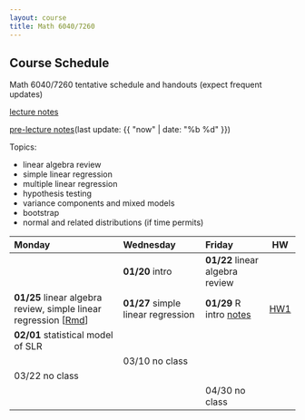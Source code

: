 ```yaml
---
layout: course
title: Math 6040/7260
---
```


## Course Schedule

Math 6040/7260 tentative schedule and handouts (expect frequent updates)

[lecture notes](../notes/combined.pdf)

[pre-lecture notes](../notes/current.pdf)(last update: {{ "now" | date: "%b %d" }})

<!---->

Topics:

- linear algebra review
- simple linear regression
- multiple linear regression
- hypothesis testing
- variance components and mixed models
- bootstrap
- normal and related distributions (if time permits)


| Monday | Wednesday | Friday | HW |
|:-----------|:-----------|:------------|:---:|
|   | **01/20** intro  | **01/22**  linear algebra review| |
| **01/25** linear algebra review, simple linear regression \[[Rmd](../notes/Lecture3/Lecture3.Rmd)\] | **01/27** simple linear regression | **01/29** R intro [notes](../notes/Lecture5/lecture5.pdf)|  [HW1](../HW/HW1.pdf)|
| **02/01** statistical model of SLR| | | |
| | 03/10 no class| | |
| 03/22 no class| | | |
| | | 04/30 no class| |

